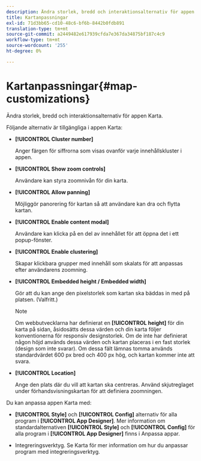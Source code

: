 ```yaml
---
description: Ändra storlek, bredd och interaktionsalternativ för appen Karta.
title: Kartanpassningar
exl-id: 71d3bb65-cd10-48c6-bf6b-8442b0fdb891
translation-type: tm+mt
source-git-commit: a2449482e617939cfda7e367da34875bf187c4c9
workflow-type: tm+mt
source-wordcount: '255'
ht-degree: 0%

---
```


# Kartanpassningar{#map-customizations}

Ändra storlek, bredd och interaktionsalternativ för appen Karta.



Följande alternativ är tillgängliga i appen Karta:

* **[!UICONTROL Cluster number]**

   Anger färgen för siffrorna som visas ovanför varje innehållskluster i appen.

* **[!UICONTROL Show zoom controls]**

   Användare kan styra zoomnivån för din karta.

* **[!UICONTROL Allow panning]**

   Möjliggör panorering för kartan så att användare kan dra och flytta kartan.

* **[!UICONTROL Enable content modal]**

   Användare kan klicka på en del av innehållet för att öppna det i ett popup-fönster.

* **[!UICONTROL Enable clustering]**

   Skapar klickbara grupper med innehåll som skalats för att anpassas efter användarens zoomning.

* **[!UICONTROL Embedded height / Embedded width]**

   Gör att du kan ange den pixelstorlek som kartan ska bäddas in med på platsen. (Valfritt.)

   >[!NOTE]
   >
   >Om webbutvecklarna har definierat en **[!UICONTROL height]** för din karta på sidan, åsidosätts dessa värden och din karta följer konventionerna för responsiv designstorlek. Om de inte har definierat någon höjd används dessa värden och kartan placeras i en fast storlek (design som inte svarar). Om dessa fält lämnas tomma används standardvärdet 600 px bred och 400 px hög, och kartan kommer inte att svara.

* **[!UICONTROL Location]**

   Ange den plats där du vill att kartan ska centreras. Använd skjutreglaget under förhandsvisningskartan för att definiera zoomningen.

Du kan anpassa appen Karta med:

* **[!UICONTROL Style]** och  **[!UICONTROL Config]** alternativ för alla program i  **[!UICONTROL App Designer]**. Mer information om standardalternativen **[!UICONTROL Style]** och **[!UICONTROL Config]** för alla program i **[!UICONTROL App Designer]** finns i Anpassa appar.

* Integreringsverktyg. Se Karta för mer information om hur du anpassar program med integreringsverktyg.
